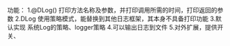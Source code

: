 功能：
1.@DLog() 打印方法名称及参数，并打印调用所需的时间，打印返回的参数
2.DLog 使用策略模式，能替换到其他日志框架，其本身不具备打印功能
3.默认实现 系统Log的策略、logger策略
4.可以输出日志到文件
5.对外扩展，提供开关、